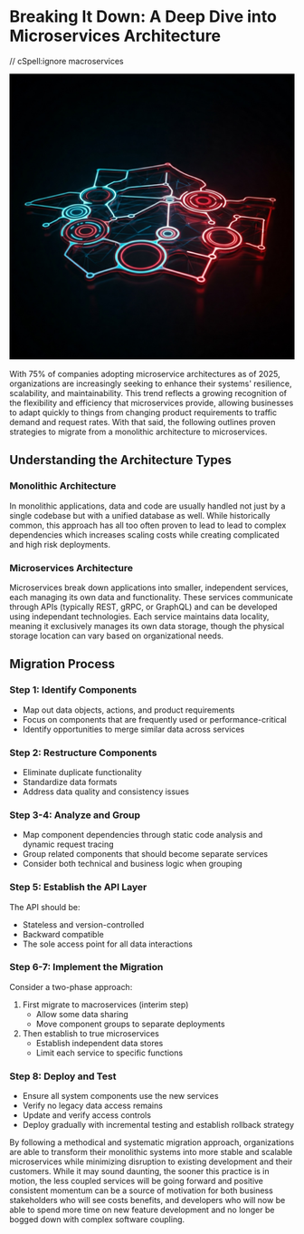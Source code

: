 # Breaking It Down: A Deep Dive into Microservices Architecture

// cSpell:ignore macroservices

![segments](images/segments.jpg)

With 75% of companies adopting microservice architectures as of 2025, organizations are increasingly seeking to enhance their systems' resilience, scalability, and maintainability. This trend reflects a growing recognition of the flexibility and efficiency that microservices provide, allowing businesses to adapt quickly to things from changing product requirements to traffic demand and request rates. With that said, the following outlines proven strategies to migrate from a monolithic architecture to microservices.

## Understanding the Architecture Types

### Monolithic Architecture

In monolithic applications, data and code are usually handled not just by a single codebase but with a unified database as well. While historically common, this approach has all too often proven to lead to lead to complex dependencies which increases scaling costs while creating complicated and high risk deployments.

### Microservices Architecture

Microservices break down applications into smaller, independent services, each managing its own data and functionality. These services communicate through APIs (typically REST, gRPC, or GraphQL) and can be developed using independant technologies. Each service maintains data locality, meaning it exclusively manages its own data storage, though the physical storage location can vary based on organizational needs.

## Migration Process

### Step 1: Identify Components

- Map out data objects, actions, and product requirements
- Focus on components that are frequently used or performance-critical
- Identify opportunities to merge similar data across services

### Step 2: Restructure Components

- Eliminate duplicate functionality
- Standardize data formats
- Address data quality and consistency issues

### Step 3-4: Analyze and Group

- Map component dependencies through static code analysis and dynamic request tracing
- Group related components that should become separate services
- Consider both technical and business logic when grouping

### Step 5: Establish the API Layer

The API should be:

- Stateless and version-controlled
- Backward compatible
- The sole access point for all data interactions

### Step 6-7: Implement the Migration

Consider a two-phase approach:

1. First migrate to macroservices (interim step)
   - Allow some data sharing
   - Move component groups to separate deployments
2. Then establish to true microservices
   - Establish independent data stores
   - Limit each service to specific functions

### Step 8: Deploy and Test

- Ensure all system components use the new services
- Verify no legacy data access remains
- Update and verify access controls
- Deploy gradually with incremental testing and establish rollback strategy

By following a methodical and systematic migration approach, organizations are able to transform their monolithic systems into more stable and scalable microservices while minimizing disruption to existing development and their customers. While it may sound daunting, the sooner this practice is in motion, the less coupled services will be going forward and positive consistent momentum can be a source of motivation for both business stakeholders who will see costs benefits, and developers who will now be able to spend more time on new feature development and no longer be bogged down with complex software coupling.
